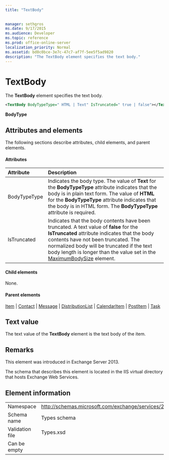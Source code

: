 ```yaml
---
title: "TextBody"
 
 
manager: sethgros
ms.date: 9/17/2015
ms.audience: Developer
ms.topic: reference
ms.prod: office-online-server
localization_priority: Normal
ms.assetid: bd0c0bce-3e7c-47c7-af7f-5ee5f5ad9820
description: "The TextBody element specifies the text body."
---
```


# TextBody

The **TextBody** element specifies the text body. 
  
```XML
<TextBody BodyTypeType=" HTML | Text" IsTruncated=" true | false"></TextBody>
```

 **BodyType**
## Attributes and elements

The following sections describe attributes, child elements, and parent elements.
  
#### Attributes

|**Attribute**|**Description**|
|:-----|:-----|
|BodyTypeType  <br/> |Indicates the body type. The value of **Text** for the **BodyTypeType** attribute indicates that the body is in plain text form. The value of **HTML** for the **BodyTypeType** attribute indicates that the body is in HTML form. The **BodyTypeType** attribute is required.  <br/> |
|IsTruncated  <br/> |Indicates that the body contents have been truncated. A text value of **false** for the **IsTruncated** attribute indicates that the body contents have not been truncated. The normalized body will be truncated if the text body length is longer than the value set in the [MaximumBodySize](maximumbodysize.md) element.  <br/> |
   
#### Child elements

None.
  
#### Parent elements

[Item](item.md) | [Contact](contact.md) | [Message](message-ex15websvcsotherref.md) | [DistributionList](distributionlist.md) | [CalendarItem](calendaritem.md) | [PostItem](postitem.md) | [Task](task.md)
  
## Text value

The text value of the **TextBody** element is the text body of the item. 
  
## Remarks

This element was introduced in Exchange Server 2013.
  
The schema that describes this element is located in the IIS virtual directory that hosts Exchange Web Services.
  
## Element information

|||
|:-----|:-----|
|Namespace  <br/> |http://schemas.microsoft.com/exchange/services/2006/types  <br/> |
|Schema name  <br/> |Types schema  <br/> |
|Validation file  <br/> |Types.xsd  <br/> |
|Can be empty  <br/> ||
   

